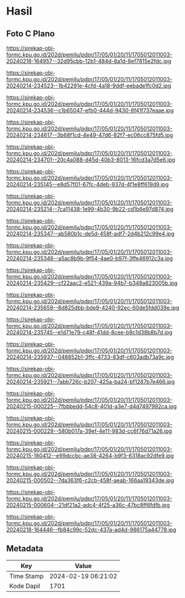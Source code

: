 # Hasil

## Foto C Plano

https://sirekap-obj-formc.kpu.go.id/202d/pemilu/pdpr/17/05/01/20/11/1705012011003-20240218-164957--32d95cbb-12b1-484d-8a1d-8ef7815e2fdc.jpg

https://sirekap-obj-formc.kpu.go.id/202d/pemilu/pdpr/17/05/01/20/11/1705012011003-20240214-234523--1b42291e-4cfd-4a18-9ddf-eebade1fc0d2.jpg

https://sirekap-obj-formc.kpu.go.id/202d/pemilu/pdpr/17/05/01/20/11/1705012011003-20240214-234536--c1b65047-efb0-444d-9430-8f41f737eaae.jpg

https://sirekap-obj-formc.kpu.go.id/202d/pemilu/pdpr/17/05/01/20/11/1705012011003-20240214-234617--3b68f1cd-4e49-47d6-82f7-ec06cc875fd5.jpg

https://sirekap-obj-formc.kpu.go.id/202d/pemilu/pdpr/17/05/01/20/11/1705012011003-20240214-234701--20c4a088-d45d-40b3-8013-16fcd3a7d5e6.jpg

https://sirekap-obj-formc.kpu.go.id/202d/pemilu/pdpr/17/05/01/20/11/1705012011003-20240214-235145--e8d57f01-67fc-4deb-937d-4f1e8ff619d9.jpg

https://sirekap-obj-formc.kpu.go.id/202d/pemilu/pdpr/17/05/01/20/11/1705012011003-20240214-235214--7ca11438-1e99-4b30-9b22-cd1b6e97d874.jpg

https://sirekap-obj-formc.kpu.go.id/202d/pemilu/pdpr/17/05/01/20/11/1705012011003-20240214-235347--ab580b1c-de5d-458f-adf7-2d4b212c99e4.jpg

https://sirekap-obj-formc.kpu.go.id/202d/pemilu/pdpr/17/05/01/20/11/1705012011003-20240214-235346--a5ac8b9b-9f54-4ae0-b97f-3ffe46912c3a.jpg

https://sirekap-obj-formc.kpu.go.id/202d/pemilu/pdpr/17/05/01/20/11/1705012011003-20240214-235429--cf22aac2-e521-439a-94b7-b348a823005b.jpg

https://sirekap-obj-formc.kpu.go.id/202d/pemilu/pdpr/17/05/01/20/11/1705012011003-20240214-235659--8d825dbb-bde9-4240-92ec-60de5fdd039e.jpg

https://sirekap-obj-formc.kpu.go.id/202d/pemilu/pdpr/17/05/01/20/11/1705012011003-20240214-235745--e1d71e79-c48f-41dd-8cee-b9c1d38b8b7d.jpg

https://sirekap-obj-formc.kpu.go.id/202d/pemilu/pdpr/17/05/01/20/11/1705012011003-20240214-235937--048852b1-3ffc-4733-83df-c603adb73a9c.jpg

https://sirekap-obj-formc.kpu.go.id/202d/pemilu/pdpr/17/05/01/20/11/1705012011003-20240214-235921--7abb726c-b207-425a-ba24-bf1287b7e466.jpg

https://sirekap-obj-formc.kpu.go.id/202d/pemilu/pdpr/17/05/01/20/11/1705012011003-20240215-000225--7fbbbedd-54c8-401d-a3e7-d4d7497992ca.jpg

https://sirekap-obj-formc.kpu.go.id/202d/pemilu/pdpr/17/05/01/20/11/1705012011003-20240215-000229--580b017a-39ef-4e11-983d-cc6f76d71a26.jpg

https://sirekap-obj-formc.kpu.go.id/202d/pemilu/pdpr/17/05/01/20/11/1705012011003-20240215-180412--e99dccbc-ae38-4264-b9f3-6318ac92dfe9.jpg

https://sirekap-obj-formc.kpu.go.id/202d/pemilu/pdpr/17/05/01/20/11/1705012011003-20240215-000502--7da363f6-c2cb-458f-aeab-166aa19343de.jpg

https://sirekap-obj-formc.kpu.go.id/202d/pemilu/pdpr/17/05/01/20/11/1705012011003-20240215-000604--21df21a2-adc4-4f25-a36c-47bc8ff6fdfb.jpg

https://sirekap-obj-formc.kpu.go.id/202d/pemilu/pdpr/17/05/01/20/11/1705012011003-20240218-164446--fb84c99c-52dc-437a-ad4d-986175a44778.jpg


## Metadata

| Key        | Value               |
| ---------- | ------------------- |
| Time Stamp | 2024-02-19 06:21:02 |
| Kode Dapil | 1701                |



